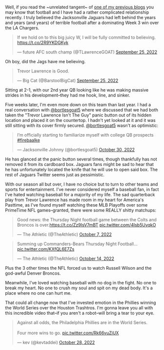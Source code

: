 ---
---
Well, if you read the ~unrelated tangent~ of [one of my previous blogs](./2022-10-27-why-tom-brady-playing-like-trash.md) you may know that football and I have had a rather complicated relationship recently. I truly believed the Jacksonville Jaguars had left behind the years and years (and years) of terrible football after a dominating Week 3 win over the LA Chargers.

<blockquote class="twitter-tweet"><p lang="en" dir="ltr">If we hold on to this big juicy W, I will be fully committed to believing. <a href="https://t.co/2R9YKDGKyk">https://t.co/2R9YKDGKyk</a></p>&mdash; future AFC south champ (@TLawrenceGOAT) <a href="https://twitter.com/TLawrenceGOAT/status/1574153884494450689?ref_src=twsrc%5Etfw">September 25, 2022</a></blockquote>

Oh boy, did the Jags have me believing.

<blockquote class="twitter-tweet"><p lang="en" dir="ltr">Trevor Lawrence is Good.</p>&mdash; Big Cat (@BarstoolBigCat) <a href="https://twitter.com/BarstoolBigCat/status/1574168030359457792?ref_src=twsrc%5Etfw">September 25, 2022</a></blockquote>

Sitting at 2-1, with our 2nd year QB looking like he was making massive strides in his development–they had me hook, line, and sinker.

Five weeks later, I'm even more down on this team than last year. I had a real conversation with [@bortlesgoat5](https://twitter.com/bortlesgoat5) where we discussed that we had both taken the "Trevor Lawrence Isn't The Guy" panic button out of its hidden location and placed it on the countertop. I hadn't yet looked at it and it was still sitting with its cover firmly secured. [@bortlesgoat5](https://twitter.com/bortlesgoat5) wasn't as optimistic:

<blockquote class="twitter-tweet"><p lang="en" dir="ltr">I’m officially starting to familiarize myself with college QB prospects <a href="https://twitter.com/hashtag/firebaalke?src=hash&amp;ref_src=twsrc%5Etfw">#firebaalke</a></p>&mdash; Jacksonville Johnny (@bortlesgoat5) <a href="https://twitter.com/bortlesgoat5/status/1586785393118175233?ref_src=twsrc%5Etfw">October 30, 2022</a></blockquote>

He has glanced at the panic button several times, though thankfully has not removed it from its cardboard box. Jaguars fans might be sad to hear that he has unfortunately located the knife that he will use to open said box. The rest of Jaguars Twitter seems just as pessimistic.

With our season all but over, I have no choice but to turn to other teams and sports for entertainment. I've never considered myself a baseball fan, in fact I've hated watching baseball for a majority of my life. The sad quarterback play from Trevor Lawrence has made room in my heart for America's Pasttime, as I've found myself watching these MLB Playoffs over some PrimeTime NFL games–granted, there were some REALLY shitty matchups:

<blockquote class="twitter-tweet"><p lang="en" dir="ltr">Good news: the Thursday Night football game between the Colts and Broncos is over.<a href="https://t.co/Zz9IsV7mBT">https://t.co/Zz9IsV7mBT</a> <a href="https://t.co/4Isb5UvqkO">pic.twitter.com/4Isb5UvqkO</a></p>&mdash; The Athletic (@TheAthletic) <a href="https://twitter.com/TheAthletic/status/1578230580680036352?ref_src=twsrc%5Etfw">October 7, 2022</a></blockquote>

<blockquote class="twitter-tweet"><p lang="en" dir="ltr">Summing up Commanders-Bears Thursday Night Football... <a href="https://t.co/KXfQL6E7Zs">pic.twitter.com/KXfQL6E7Zs</a></p>&mdash; The Athletic (@TheAthletic) <a href="https://twitter.com/TheAthletic/status/1580734968950816768?ref_src=twsrc%5Etfw">October 14, 2022</a></blockquote>

Plus the 3 other times the NFL forced us to watch Russell Wilson and the god-awful Denver Broncos.

Meanwhile, I've loved watching baseball with no dog in the fight. No one to break my heart. No one to crush my soul and spit on my dead body. It's a place where no one can hurt me.

That could all change now that I've invested emotion in the Phillies winning the World Series over the Houston Trashtros. I'm gonna leave you all with this incredible video that–if you aren't a robot–will bring a tear to your eye.

<blockquote class="twitter-tweet"><p lang="en" dir="ltr">Against all odds, the Philadelphia Phillies are in the World Series. <br><br>Four more wins to go. <a href="https://t.co/Rk66vuZiUX">pic.twitter.com/Rk66vuZiUX</a></p>&mdash; kev (@kevtaddei) <a href="https://twitter.com/kevtaddei/status/1586003051206258688?ref_src=twsrc%5Etfw">October 28, 2022</a></blockquote>